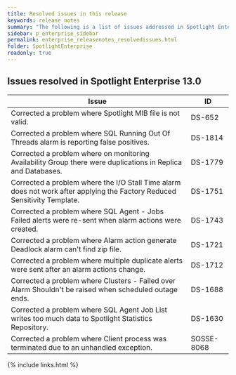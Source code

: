 ```yaml
---
title: Resolved issues in this release
keywords: release notes
summary: "The following is a list of issues addressed in Spotlight Enterprise 13.0"
sidebar: p_enterprise_sidebar
permalink: enterprise_releasenotes_resolvedissues.html
folder: SpotlightEnterprise
readonly: true
---
```




## Issues resolved in Spotlight Enterprise 13.0

Issue | ID
------|---
Corrected a problem where Spotlight MIB file is not valid. | DS-652
Corrected a problem where SQL Running Out Of Threads alarm is reporting false positives. | DS-1814
Corrected a problem where on monitoring Availability Group there were duplications in Replica and Databases. | DS-1779
Corrected a problem where the I/O Stall Time alarm does not work after applying the Factory Reduced Sensitivity Template. | DS-1751 
Corrected a problem where SQL Agent - Jobs Failed alerts were re-sent when alarm actions were created. | DS-1743
Corrected a problem where Alarm action generate Deadlock alarm can't find zip file. | DS-1721
Corrected a problem where multiple duplicate alerts were sent after an alarm actions change. | DS-1712
Corrected a problem where Clusters - Failed over Alarm Shouldn't be raised when scheduled outage ends. | DS-1688
Corrected a problem where SQL Agent Job List writes too much data to Spotlight Statistics Repository. | DS-1630
Corrected a problem where Client process was terminated due to an unhandled exception. | SOSSE-8068


{% include links.html %}
